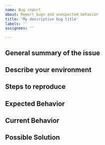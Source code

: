 ```yaml
---
name: Bug report
about: Report bugs and unexpected behavior
title: 'My descriptive bug title'
labels: ''
assignees: ''

---
```


<!--

Thank you for using Pester!

Please be aware that Pester version 3.4.0 - which is shipped with Windows 10 and Windows Server 2016 - is not supported anymore. Please update to the latest version.

- Please update Pester and retest your code before submitting a bug report. See [Installation and update guide](https://pester.dev/docs/introduction/installation).
- Search for existing issues.
- Pester 5 introduced breaking changes and some features were removed or are not migrated yet. See [Breaking changes](https://github.com/pester/Pester#breaking-changes)

-->

## General summary of the issue


## Describe your environment

<!-- Please provide the output of a code provided below.

Operating System, Pester version, and PowerShell version:

$bugReport = &{
    $p = Get-Command Invoke-Pester | Select-Object -ExpandProperty Module
    "Pester version     : " + $p.Version + " " + $p.Path
    "PowerShell version : " + $PSVersionTable.PSVersion
    "OS version         : " + [System.Environment]::OSVersion.VersionString
}
$bugReport
$bugReport | clip

-->

## Steps to reproduce

<!-- 

Provide steps and/or sample code to reproduce the issue. Try to make it as concise as possible, removing irrelevant steps/code and providing sample data where possible. This will enable us to help you faster.

Tip: Placing Powershell code in a codeblock like below makes it more readable.

```powershell
    #My code
```

-->

## Expected Behavior

<!-- A clear and concise description of what you expected to happen. -->

## Current Behavior

<!-- What happens instead of the expected behavior.. -->

## Possible Solution

<!--

Have a solution in mind? Bug fix pull requests are always welcome.

https://pester.dev/docs/contributing/introduction has detailed instructions on how to contribute.

-->